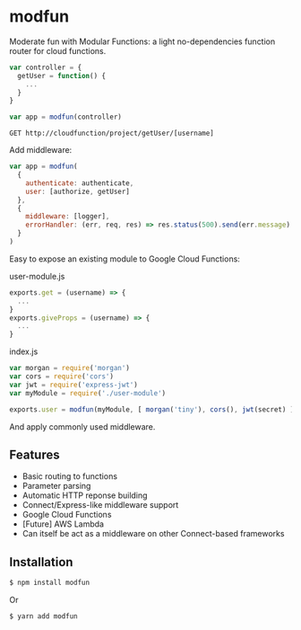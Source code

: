 # modfun

Moderate fun with Modular Functions: a light no-dependencies function router for cloud functions.

```js
var controller = {
  getUser = function() {
    ...
  }
}

var app = modfun(controller)
```

```
GET http://cloudfunction/project/getUser/[username]
```

Add middleware:

```js
var app = modfun(
  {
    authenticate: authenticate,
    user: [authorize, getUser]
  },
  {
    middleware: [logger],
    errorHandler: (err, req, res) => res.status(500).send(err.message)
  }
)
```

Easy to expose an existing module to Google Cloud Functions:

user-module.js
```js
exports.get = (username) => {
  ...
}
exports.giveProps = (username) => {
  ...
}
```

index.js
```js
var morgan = require('morgan')
var cors = require('cors')
var jwt = require('express-jwt')
var myModule = require('./user-module')

exports.user = modfun(myModule, [ morgan('tiny'), cors(), jwt(secret) ])
```

And apply commonly used middleware.

## Features
  * Basic routing to functions
  * Parameter parsing
  * Automatic HTTP reponse building
  * Connect/Express-like middleware support
  * Google Cloud Functions
  * [Future] AWS Lambda
  * Can itself be act as a middleware on other Connect-based frameworks

## Installation

```bash
$ npm install modfun
```

Or

```bash
$ yarn add modfun
```
